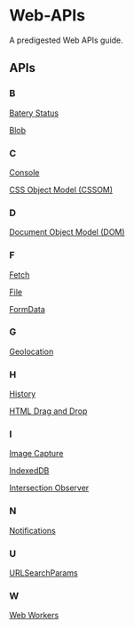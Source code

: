 # Web-APIs
A predigested Web APIs guide.

## APIs

### B
<a href="./Batery Status/README.md" target="_self">Batery Status</a>

<a href="./Blob/README.md" target="_self">Blob</a>

### C

<a href="./Console/README.md" target="_self">Console</a>

<a href="./CSSOM
/README.md" target="_self">CSS Object Model (CSSOM)
</a>

### D

<a href="./Document Object Model (DOM)/README.md" target="_self">Document Object Model (DOM)</a>

### F

<a href="./Fetch/README.md" target="_self">Fetch</a>

<a href="./File/README.md" target="_self">File</a>

<a href="./FormData/README.md" target="_self">FormData</a>

### G

<a href="./Geolocation/README.md" target="_self">Geolocation</a>

### H

<a href="./History/README.md" target="_self">History</a>

<a href="./HTML Drag and Drop/README.md" target="_self">HTML Drag and Drop</a>

### I

<a href="./Image Capture/README.md" target="_self">Image Capture</a>

<a href="./IndexedDB/README.md" target="_self">IndexedDB</a>

<a href="./Intersection Observer/README.md" target="_self">Intersection Observer</a>

### N

<a href="./Notifications/README.md" target="_self">Notifications</a>

### U

<a href="./URLSearchParams/README.md" target="_self">URLSearchParams</a>

### W

<a href="./Web Workers/README.md" target="_self">Web Workers</a>

